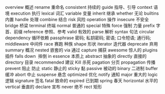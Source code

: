 overview  概述
rename  重命名
consistent 持续的
guide  指导、引导
context 语境
execution 执行 
lexical 词汇
variable 变量
inherit 继承
whether 无论
builtins 内置
handle 处理
combine 结合
risk 风险
operation 操作
insecure 不安全
bridge 桥梁
terminal 终端 
normal 普通的
special 特殊
force 强制 力量
prefix 字首、前缀
reference 参照、参考
valid 有效的
parse 解析
syntax 句法
circular dependency 循环依赖
passphrase 密码; 私钥密码; 密语; 口令短语; 通行码;
middleware 中间件
race  赛跑 种族
shape 形状
iterator  迭代器
deprecate 弃用
summary 概况
nested 嵌套的
via 通过
capture 捕获
awesome 惊人的
plugins 插件
falls down  摔倒
in essence 本质上
abstract 抽象的
directly 直接的
directory 目录
recommended 建议
Kill 杀死
pagation 分页
propagation 传播
prevent 阻止 防止
static 静止的
sticky 黏
passive 被动的
binary 二进制
buffer 缓冲
abort 中止
suspense 悬念
optimized 优化
notify 通知
major 重大的
logic 逻辑
signature 签名
fatal 致命的
expired 已到期
spring 春天
horizontal 水平的
vertical 垂直的
declare 宣布
never 绝不
rect 矩形
